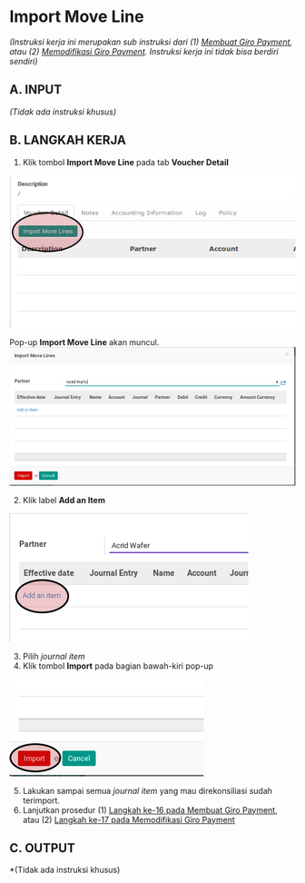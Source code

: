 # Import Move Line

*(Instruksi kerja ini merupakan sub instruksi dari (1) [Membuat Giro Payment](./membuat.md), atau (2) [Memodifikasi Giro Payment](./memodifikasi.md). Instruksi kerja ini tidak bisa berdiri sendiri)*

## A. INPUT

*(Tidak ada instruksi khusus)*

## B. LANGKAH KERJA

1. Klik tombol **Import Move Line** pada tab **Voucher Detail**

![](../../img/giro-payment/tombol-import-move-line.png)

Pop-up **Import Move Line** akan muncul.
![](../../img/giro-payment/pop-up-import-move-line.png)

2. Klik label **Add an Item**

![](../../img/giro-payment/pop-up-import-move-line-add-item.png)

3. Pilih *journal item*
4. Klik tombol **Import** pada bagian bawah-kiri pop-up

![](../../img/giro-payment/pop-up-import-move-line-tombol-import.png)

5. Lakukan sampai semua *journal item* yang mau direkonsiliasi sudah terimport.
6. Lanjutkan prosedur (1) [Langkah ke-16 pada Membuat Giro Payment](./membuat.md#langkah-16), atau (2) [Langkah ke-17 pada Memodifikasi Giro Payment](./memodifikasi.md#langkah-17)

## C. OUTPUT

*(Tidak ada instruksi khusus)
